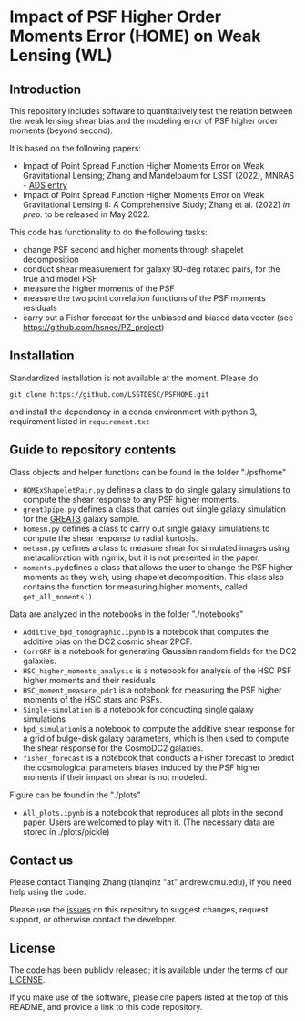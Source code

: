 # Impact of PSF Higher Order Moments Error (HOME) on Weak Lensing (WL)

## Introduction

This repository includes software to quantitatively test the relation between the weak lensing shear bias and the modeling error of PSF higher order moments (beyond second).

It is based on the following papers:
 - Impact of Point Spread Function Higher Moments Error on Weak Gravitational Lensing; Zhang and Mandelbaum for LSST (2022), MNRAS - [ADS entry](https://ui.adsabs.harvard.edu/abs/2022MNRAS.510.1978Z/abstract)
 - Impact of Point Spread Function Higher Moments Error on Weak Gravitational Lensing II: A Comprehensive Study; Zhang et al. (2022) *in prep.* to be released in May 2022.

 This code has functionality to do the following tasks:
 - change PSF second and higher moments through shapelet decomposition
 - conduct shear measurement for galaxy 90-deg rotated pairs, for the true and model PSF
 - measure the higher moments of the PSF
 - measure the two point correlation functions of the PSF moments residuals
 - carry out a Fisher forecast for the unbiased and biased data vector (see https://github.com/hsnee/PZ_project)

## Installation

Standardized installation is not available at the moment. Please do
```
git clone https://github.com/LSSTDESC/PSFHOME.git
```
and install the dependency in a conda environment with python 3, requirement listed in `requirement.txt`


## Guide to repository contents

Class objects and helper functions can be found in the folder "./psfhome"
- ``HOMExShapeletPair.py`` defines a class to do single galaxy simulations to compute the shear response to any PSF higher moments. 
- ``great3pipe.py`` defines a class that carries out single galaxy simulation for the [GREAT3](https://arxiv.org/abs/1404.1593) galaxy sample. 
- ``homesm.py`` defines a class to carry out single galaxy simulations to compute the shear response to radial kurtosis. 
- ``metasm.py`` defines a class to measure shear for simulated images using metacalibration with ngmix, but it is not presented in the paper. 
- ``moments.py``defines a class that allows the user to change the PSF higher moments as they wish, using shapelet decomposition. This class also contains the function for measuring higher moments, called `get_all_moments()`.


Data are analyzed in the notebooks in the folder "./notebooks"
- ``Additive_bpd_tomographic.ipynb`` is a notebook that computes the additive bias on the DC2 cosmic shear 2PCF. 
- ``CorrGRF`` is a notebook for generating Gaussian random fields for the DC2 galaxies. 
- ``HSC_higher_moments_analysis`` is a notebook for analysis of the HSC PSF higher moments and their residuals
- ``HSC_moment_measure_pdr1`` is a notebook for measuring the PSF higher moments of the HSC stars and PSFs.
- ``Single-simulation`` is a notebook for conducting single galaxy simulations
- ``bpd_simulation``is a notebook to compute the additive shear response for a grid of bulge-disk galaxy parameters, which is then used to compute the shear response for the CosmoDC2 galaxies. 
- ``fisher_forecast`` is a notebook that conducts a Fisher forecast to predict the cosmological parameters biases induced by the PSF higher moments if their impact on shear is not modeled. 


Figure can be found in the "./plots"
- ``All_plots.ipynb`` is a notebook that reproduces all plots in the second paper. Users are welcomed to play with it. (The necessary data are stored in ./plots/pickle)


## Contact us

Please contact Tianqing Zhang (tianqinz "at" andrew.cmu.edu), if you need help using the code. 

Please use the [issues](https://github.com/LSSTDESC/PSFHOME/issues) on this repository to suggest changes, request support, or otherwise contact the developer.


## License

The code has been publicly released; it is available under the terms of our [LICENSE](LICENSE.txt).

If you make use of the software, please cite papers listed at the top of this README, and provide a link to this code repository.




